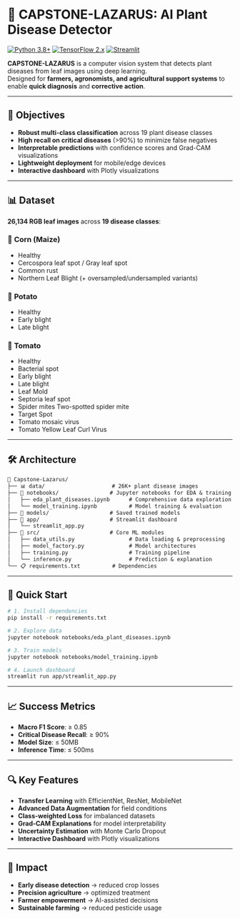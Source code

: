 # 🌱 CAPSTONE-LAZARUS: AI Plant Disease Detector

[![Python 3.8+](https://img.shields.io/badge/python-3.8+-blue.svg)](https://www.python.org/downloads/)
[![TensorFlow 2.x](https://img.shields.io/badge/tensorflow-2.x-orange.svg)](https://tensorflow.org/)
[![Streamlit](https://img.shields.io/badge/streamlit-1.28+-red.svg)](https://streamlit.io/)

**CAPSTONE-LAZARUS** is a computer vision system that detects plant diseases from leaf images using deep learning.  
Designed for **farmers, agronomists, and agricultural support systems** to enable **quick diagnosis** and **corrective action**.

---

## 🎯 Objectives

- **Robust multi-class classification** across 19 plant disease classes
- **High recall on critical diseases** (>90%) to minimize false negatives
- **Interpretable predictions** with confidence scores and Grad-CAM visualizations
- **Lightweight deployment** for mobile/edge devices
- **Interactive dashboard** with Plotly visualizations

---

## 📊 Dataset

**26,134 RGB leaf images** across **19 disease classes**:

### 🌽 **Corn (Maize)**

- Healthy
- Cercospora leaf spot / Gray leaf spot
- Common rust  
- Northern Leaf Blight (+ oversampled/undersampled variants)

### 🥔 **Potato**

- Healthy
- Early blight
- Late blight

### 🍅 **Tomato**

- Healthy
- Bacterial spot
- Early blight
- Late blight
- Leaf Mold
- Septoria leaf spot
- Spider mites Two-spotted spider mite
- Target Spot
- Tomato mosaic virus
- Tomato Yellow Leaf Curl Virus

---

## 🛠️ Architecture

```txt
📂 Capstone-Lazarus/
├── 📊 data/                     # 26K+ plant disease images
├── 📓 notebooks/                # Jupyter notebooks for EDA & training
│   ├── eda_plant_diseases.ipynb      # Comprehensive data exploration  
│   └── model_training.ipynb          # Model training & evaluation
├── 🧠 models/                   # Saved trained models
├── 📱 app/                      # Streamlit dashboard
│   └── streamlit_app.py
├── 🔧 src/                      # Core ML modules
│   ├── data_utils.py                 # Data loading & preprocessing
│   ├── model_factory.py              # Model architectures
│   ├── training.py                   # Training pipeline
│   └── inference.py                  # Prediction & explanation
└── 📋 requirements.txt          # Dependencies
```

---

## 🚀 Quick Start

```bash
# 1. Install dependencies
pip install -r requirements.txt

# 2. Explore data
jupyter notebook notebooks/eda_plant_diseases.ipynb

# 3. Train models  
jupyter notebook notebooks/model_training.ipynb

# 4. Launch dashboard
streamlit run app/streamlit_app.py
```

---

## 📈 Success Metrics

- **Macro F1 Score**: ≥ 0.85
- **Critical Disease Recall**: ≥ 90%
- **Model Size**: ≤ 50MB
- **Inference Time**: ≤ 500ms

---

## 🔍 Key Features

- **Transfer Learning** with EfficientNet, ResNet, MobileNet
- **Advanced Data Augmentation** for field conditions
- **Class-weighted Loss** for imbalanced datasets
- **Grad-CAM Explanations** for model interpretability
- **Uncertainty Estimation** with Monte Carlo Dropout
- **Interactive Dashboard** with Plotly visualizations

---

## 🌟 Impact

- **Early disease detection** → reduced crop losses
- **Precision agriculture** → optimized treatment
- **Farmer empowerment** → AI-assisted decisions
- **Sustainable farming** → reduced pesticide usage